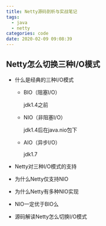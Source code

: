 ```yaml
---
title: Netty源码剖析与实战笔记
tags:
  - java
  - netty
categories: code
date: 2020-02-09 09:08:39
---
```


## Netty怎么切换三种I/O模式

- 什么是经典的三种I/O模式

  - BIO（阻塞I/O）

    jdk1.4之前

  - NIO（非阻塞I/O）

    jdk1.4后在java.nio包下

  - AIO（异步I/O）

    jdk1.7

- Netty对三种I/O模式的支持

- 为什么Netty仅支持NIO

- 为什么Netty有多种NIO实现

- NIO一定优于BIO么

- 源码解读Netty怎么切换I/O模式